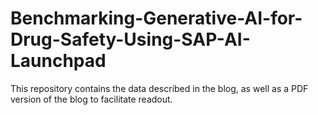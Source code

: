 # Benchmarking-Generative-AI-for-Drug-Safety-Using-SAP-AI-Launchpad
This repository contains the data described in the blog, as well as a PDF version of the blog to facilitate readout.
